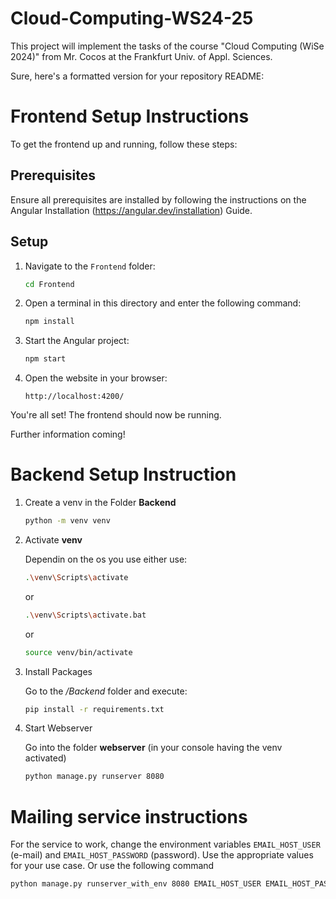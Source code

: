 # Cloud-Computing-WS24-25

This project will implement the tasks of the course "Cloud Computing (WiSe 2024)" from Mr. Cocos at the Frankfurt Univ. of Appl. Sciences.

Sure, here's a formatted version for your repository README:

# Frontend Setup Instructions

To get the frontend up and running, follow these steps:

## Prerequisites

Ensure all prerequisites are installed by following the instructions on the Angular Installation (https://angular.dev/installation) Guide.

## Setup

1. Navigate to the `Frontend` folder:
   ```sh
   cd Frontend
   ```

2. Open a terminal in this directory and enter the following command:
    ```sh
   npm install
   ```

4. Start the Angular project:
   ```sh
   npm start
   ```

5. Open the website in your browser:
   ```
   http://localhost:4200/
   ```

You're all set! The frontend should now be running.

Further information coming!

# Backend Setup Instruction

1. Create a venv in the Folder **Backend**

   ```sh
   python -m venv venv
   ```

2. Activate **venv**

   Dependin on the os you use either use:

   ```sh
   .\venv\Scripts\activate 
   ```

   or

   ```sh
   .\venv\Scripts\activate.bat 
   ```

   or

   ```sh
   source venv/bin/activate
   ```

3. Install Packages

   Go to the */Backend* folder and execute:

   ```sh
   pip install -r requirements.txt
   ```

4. Start Webserver

   Go into the folder **webserver** (in your console having the venv activated)
   ```sh
   python manage.py runserver 8080
   ```

# Mailing service instructions

For the service to work, change the environment variables `EMAIL_HOST_USER` (e-mail) and `EMAIL_HOST_PASSWORD` (password). Use the appropriate values for your use case. Or use the following command
   ```sh
   python manage.py runserver_with_env 8080 EMAIL_HOST_USER EMAIL_HOST_PASSWORD
   ```
